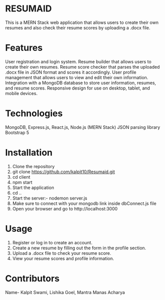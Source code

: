 # RESUMAID

This is a MERN Stack web application that allows users to create their own resumes and also check their resume scores by uploading a .docx file.

# Features

User registration and login system.
Resume builder that allows users to create their own resumes.
Resume score checker that parses the uploaded .docx file in JSON format and scores it accordingly.
User profile management that allows users to view and edit their own information.
Integration with a MongoDB database to store user information, resumes, and resume scores.
Responsive design for use on desktop, tablet, and mobile devices.

# Technologies

MongoDB, Express.js, React.js, Node.js (MERN Stack)
JSON parsing library
Bootstrap 5

# Installation

1. Clone the repository
2. git clone https://github.com/kalpit10/Resumaid.git
3. cd client
4. npm start
5. Start the application
6. cd ..
7. Start the server:- nodemon server.js
8. Make sure to connect with your mongodb link inside dbConnect.js file
9. Open your browser and go to http://localhost:3000

# Usage

1. Register or log in to create an account.
2. Create a new resume by filling out the form in the profile section.
3. Upload a .docx file to check your resume score.
4. View your resume scores and profile information.

# Contributors

Name- Kalpit Swami, Lishika Goel, Mantra Manas Acharya
